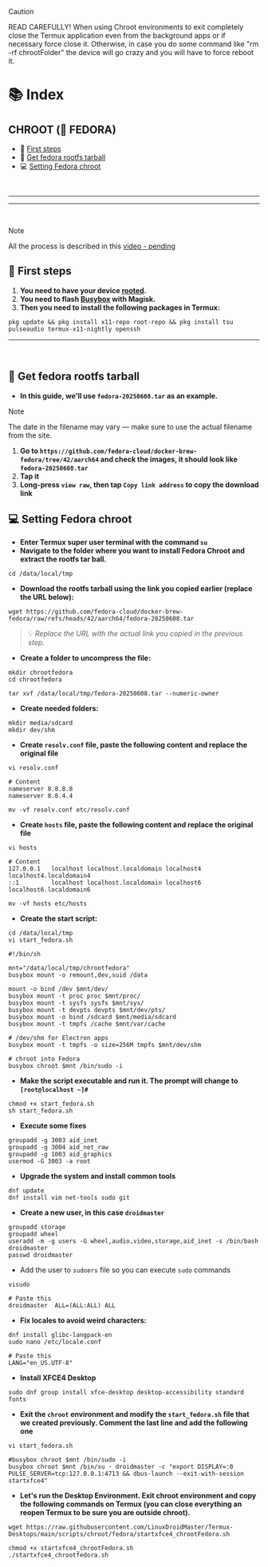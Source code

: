 > [!CAUTION]
> READ CAREFULLY! When using Chroot environments to exit completely close the Termux application even from the background apps or if necessary force close it. Otherwise, in case you do some command like "rm -rf chrootFolder" the device will go crazy and you will have to force reboot it.

# 📚 Index
## CHROOT (🔵 FEDORA)
* 🏁 [First steps](#first-steps-chroot)
* 🫚 [Get fedora rootfs tarball](#get-rootfs)
* 💻 [Setting Fedora chroot](#fedora-chroot)

<br>

---  
---  

<br>

> [!NOTE]  
> All the process is described in this [video - pending]()

## 🏁 First steps <a name=first-steps-chroot></a>


1. **You need to have your device <u>rooted</u>.**
2. **You need to flash [Busybox](https://github.com/Magisk-Modules-Alt-Repo/BuiltIn-BusyBox/releases) with Magisk.**
3. **Then you need to install the following packages in Termux:** 
```
pkg update && pkg install x11-repo root-repo && pkg install tsu pulseaudio termux-x11-nightly openssh
```

---  
<br>

## 🫚 Get fedora rootfs tarball <a name=get-rootfs></a>

- **In this guide, we'll use `fedora-20250608.tar` as an example.**
> [!NOTE]  
> The date in the filename may vary — make sure to use the actual filename from the site.

1. **Go to `https://github.com/fedora-cloud/docker-brew-fedora/tree/42/aarch64` and check the images, it should look like `fedora-20250608.tar`**
2. **Tap it**
3. **Long-press `view raw`, then tap `Copy link address` to copy the download link**

## 💻 Setting Fedora chroot <a name=fedora-chroot></a>
- **Enter Termux super user terminal with the command `su`**
- **Navigate to the folder where you want to install Fedora Chroot and extract the rootfs tar ball.**
```
cd /data/local/tmp
```
- **Download the rootfs tarball using the link you copied earlier (replace the URL below):**  
```
wget https://github.com/fedora-cloud/docker-brew-fedora/raw/refs/heads/42/aarch64/fedora-20250608.tar
```
> 💡 *Replace the URL with the actual link you copied in the previous step.*

- **Create a folder to uncompress the file:**
```
mkdir chrootfedora
cd chrootfedora

tar xvf /data/local/tmp/fedora-20250608.tar --numeric-owner
```

- **Create needed folders:**
```
mkdir media/sdcard
mkdir dev/shm
```

- **Create `resolv.conf` file, paste the following content and replace the original file**
```
vi resolv.conf
```
```
# Content
nameserver 8.8.8.8
nameserver 8.8.4.4
```
```
mv -vf resolv.conf etc/resolv.conf
```

- **Create `hosts` file, paste the following content and replace the original file**
```
vi hosts
```
```
# Content
127.0.0.1   localhost localhost.localdomain localhost4 localhost4.localdomain4
::1         localhost localhost.localdomain localhost6 localhost6.localdomain6
```
```
mv -vf hosts etc/hosts
```

- **Create the start script:**
```
cd /data/local/tmp
vi start_fedora.sh
```
```
#!/bin/sh

mnt="/data/local/tmp/chrootfedora"
busybox mount -o remount,dev,suid /data

mount -o bind /dev $mnt/dev/
busybox mount -t proc proc $mnt/proc/
busybox mount -t sysfs sysfs $mnt/sys/
busybox mount -t devpts devpts $mnt/dev/pts/
busybox mount -o bind /sdcard $mnt/media/sdcard
busybox mount -t tmpfs /cache $mnt/var/cache

# /dev/shm for Electron apps
busybox mount -t tmpfs -o size=256M tmpfs $mnt/dev/shm

# chroot into Fedora
busybox chroot $mnt /bin/sudo -i
```

- **Make the script executable and run it. The prompt will change to `[root@localhost ~]#`**

```
chmod +x start_fedora.sh
sh start_fedora.sh
```
- **Execute some fixes**
```
groupadd -g 3003 aid_inet
groupadd -g 3004 aid_net_raw
groupadd -g 1003 aid_graphics
usermod -G 3003 -a root
```

- **Upgrade the system and install common tools**
```
dnf update
dnf install vim net-tools sudo git
```

- **Create a new user, in this case `droidmaster`**
```
groupadd storage
groupadd wheel
useradd -m -g users -G wheel,audio,video,storage,aid_inet -s /bin/bash droidmaster
passwd droidmaster
```

- Add the user to `sudoers` file so you can execute `sudo` commands
```
visudo
```
```
# Paste this 
droidmaster  ALL=(ALL:ALL) ALL
```

- **Fix locales to avoid weird characters:**
```
dnf install glibc-langpack-en
sudo nano /etc/locale.conf
```
```
# Paste this 
LANG="en_US.UTF-8"
```

- **Install XFCE4 Desktop**
```
sudo dnf group install xfce-desktop desktop-accessibility standard fonts
```

- **Exit the `chroot` environment and modify the `start_fedora.sh` file that we created previously. Comment the last line and add the following one**

```
vi start_fedora.sh

#busybox chroot $mnt /bin/sudo -i
busybox chroot $mnt /bin/su - droidmaster -c "export DISPLAY=:0 PULSE_SERVER=tcp:127.0.0.1:4713 && dbus-launch --exit-with-session startxfce4"
```

- **Let's run the Desktop Environment. Exit chroot environment and copy the following commands on Termux (you can close everything an reopen Termux to be sure you are outside chroot).** 
```
wget https://raw.githubusercontent.com/LinuxDroidMaster/Termux-Desktops/main/scripts/chroot/fedora/startxfce4_chrootFedora.sh 

chmod +x startxfce4_chrootFedora.sh
./startxfce4_chrootfedora.sh
```
